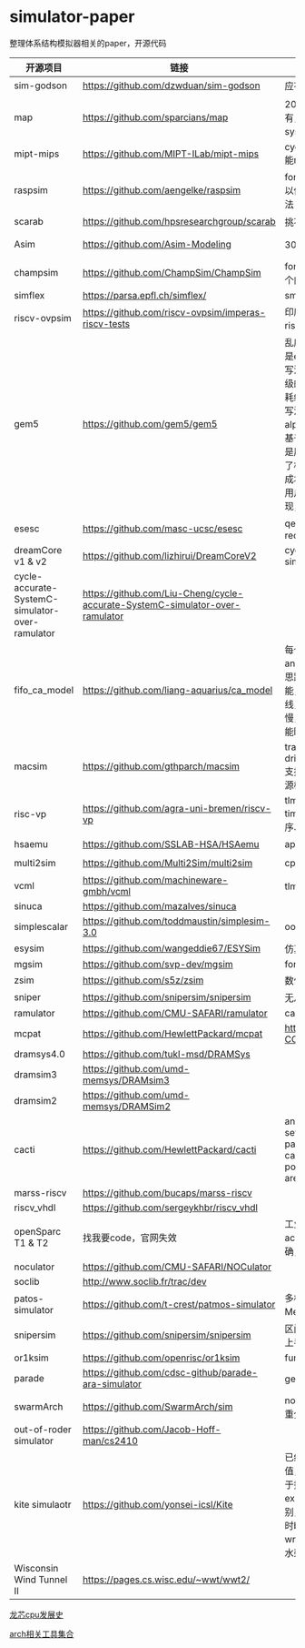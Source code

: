 # simulator-paper

整理体系结构模拟器相关的paper，开源代码

| 开源项目                                        | 链接                                                         | 概述                                                         | note                                         | 评级                           |
| ----------------------------------------------- | ------------------------------------------------------------ | ------------------------------------------------------------ | -------------------------------------------- | ------------------------------ |
| sim-godson                                      | https://github.com/dzwduan/sim-godson                        | 应有尽有                                                     |                                              | :star::star::star::star::star: |
| map                                             | https://github.com/sparcians/map                             | 20年老法师框架，应有尽有，维护也很积极，可以与systemc gem5等lian'dong |                                              | :star::star::star::star::star: |
| mipt-mips                                       | https://github.com/MIPT-ILab/mipt-mips                       | cycle accurate, fork asim 能run                              |                                              | :star::star::star::star:       |
| raspsim                                         | https://github.com/aengelke/raspsim                          | fork from PTLsim，但是可以借鉴一部分超标量的设计写法         |                                              | :star::star::star::star:       |
| scarab                                          | https://github.com/hpsresearchgroup/scarab                   | 挑不出毛病，除了no smp                                       |                                              | :star::star::star::star:       |
| Asim                                            | https://github.com/Asim-Modeling                             | 30年老法师框架，藏东西了                                     | [asim-note](./simulator-notes/asim-notes.md) | :star::star::star::star:       |
| champsim                                        | https://github.com/ChampSim/ChampSim                         | for education，简简单单入个门                                |                                              | :star::star::star::star:       |
| simflex                                         | https://parsa.epfl.ch/simflex/                               | smarts                                                       |                                              |                                |
| riscv-ovpsim                                    | https://github.com/riscv-ovpsim/imperas-riscv-tests          | 印度理工和sifive建模用，riscv主流工具，只开源了bin           |                                              | :star::star::star:             |
| gem5                                            | https://github.com/gem5/gem5                                 | 乱序核是tick driven, cache是event driven，很多优秀的写法可以借鉴，比如实现了门级的stdcell，实现了动态功耗统计，还有一些抽象功能的写法，都较为优秀。微架构是alpha21264，缺点是写法要基于原有的框架进行实现，但是原有框架兼容性较高，损失了相当的性能，且修改微架构成本过高。使用python作为用户接口调用底层的C++实现，目前可能并不需要 |                                              | :star::star::star:             |
| esesc                                           | https://github.com/masc-ucsc/esesc                           | qemu based，update recently                                  |                                              | :star::star::star:             |
| dreamCore v1 & v2                               | https://github.com/lizhirui/DreamCoreV2                      | cycle accurate ooo simulator                                 |                                              | :star::star::star:             |
| cycle-accurate-SystemC-simulator-over-ramulator | https://github.com/Liu-Cheng/cycle-accurate-SystemC-simulator-over-ramulator |                                                              |                                              | :star::star::star:             |
| fifo_ca_model                                   | https://github.com/liang-aquarius/ca_model                   | 每个周期对所有module run and update，类似SCore的思路，有dump wave的功能，实现是每个clk进行连线，大量的赋值语句，会很慢，跟Score一个样，说明不能瞎琢磨 |                                              | :star::star:                   |
| macsim                                          | https://github.com/gthparch/macsim                           | trace driven or execution-drive cycle level simulator,支持多核、互联网络模型和电源模型 |                                              | :star::star:                   |
| risc-vp                                         | https://github.com/agra-uni-bremen/riscv-vp                  | tlm2.0 + instruction-based timing model，不考虑乱序、流水线、cache等 |                                              | :star:                         |
| hsaemu                                          | https://github.com/SSLAB-HSA/HSAemu                          | apu system. too old                                          |                                              | :star:                         |
| multi2sim                                       | https://github.com/Multi2Sim/multi2sim                       | cpu and gpu simulator                                        |                                              | :star:                         |
| vcml                                            | https://github.com/machineware-gmbh/vcml                     | tlm组件库                                                    |                                              |                                |
| sinuca                                          | https://github.com/mazalves/sinuca                           |                                                              |                                              |                                |
| simplescalar                                    | https://github.com/toddmaustin/simplesim-3.0                 | ooo  processor simulator                                     |                                              |                                |
| esysim                                          | https://github.com/wangeddie67/ESYSim                        | 仿真模型                                                     |                                              |                                |
| mgsim                                           | https://github.com/svp-dev/mgsim                             | for teaching                                                 |                                              |                                |
| zsim                                            | https://github.com/s5z/zsim                                  | 数亿条指令/秒，not ca                                        |                                              |                                |
| sniper                                          | https://github.com/snipersim/snipersim                       | 无从吐槽                                                     |                                              |                                |
| ramulator                                       | https://github.com/CMU-SAFARI/ramulator                      | ca mem model                                                 |                                              |                                |
| mcpat                                           | https://github.com/HewlettPackard/mcpat                      | https://github.com/H2020-COSSIM/cMcPAT                       | gem5 based                                   |                                |
| dramsys4.0                                      | https://github.com/tukl-msd/DRAMSys                          |                                                              |                                              |                                |
| dramsim3                                        | https://github.com/umd-memsys/DRAMsim3                       |                                                              |                                              |                                |
| dramsim2                                        | https://github.com/umd-memsys/DRAMSim2                       |                                                              |                                              |                                |
| cacti                                           | https://github.com/HewlettPackard/cacti                      | analytical tool that takes a set of cache/memory para- meters as input and calculates its access time, power, cycle  time, and area. |                                              |                                |
| marss-riscv                                     | https://github.com/bucaps/marss-riscv                        |                                                              |                                              |                                |
| riscv_vhdl                                      | https://github.com/sergeykhbr/riscv_vhdl                     |                                                              |                                              |                                |
| openSparc T1 & T2                               | 找我要code，官网失效                                         | 工业界源码,not cycle accurate 暂时搁置，不精确，算了         |                                              | :star::star::star:             |
| noculator                                       | https://github.com/CMU-SAFARI/NOCulator                      |                                                              |                                              |                                |
| soclib                                          | http://www.soclib.fr/trac/dev                                |                                                              |                                              |                                |
| patos-simulator                                 | https://github.com/t-crest/patmos-simulator                  | 多核，基于ramulator进行Mem模拟                               |                                              |                                |
| snipersim                                       | https://github.com/snipersim/snipersim                       | 区间模型，数学模型，比较难上手                               |                                              |                                |
| or1ksim                                         | https://github.com/openrisc/or1ksim                          | function model                                               |                                              |                                |
| parade                                          | https://github.com/cdsc-github/parade-ara-simulator          | gem5套壳ca                                                   |                                              |                                |
| swarmArch                                       | https://github.com/SwarmArch/sim                             | not ca，比较新，MIT，更注重分析应用程序                      |                                              |                                |
| out-of-roder simulator                          | https://github.com/Jacob-Hoff-man/cs2410                     |                                                              |                                              |                                |
| kite simulaotr                                  | https://github.com/yonsei-icsl/Kite                          | 已经看完，没有太大的参考价值，主要维护了ticks变量用于控制时钟，latency标识exu的执行模块具体的流水级别，但是仅限于ticks++，同时bpu设计缺失，cache write throuth，整体为5级流水架构 |                                              |                                |
| Wisconsin Wind Tunnel II                        | https://pages.cs.wisc.edu/~wwt/wwt2/                         |                                                              |                                              |                                |



[龙芯cpu发展史](龙芯cpu发展史.md)

[arch相关工具集合](https://pages.cs.wisc.edu/~arch/www/tools.html)
